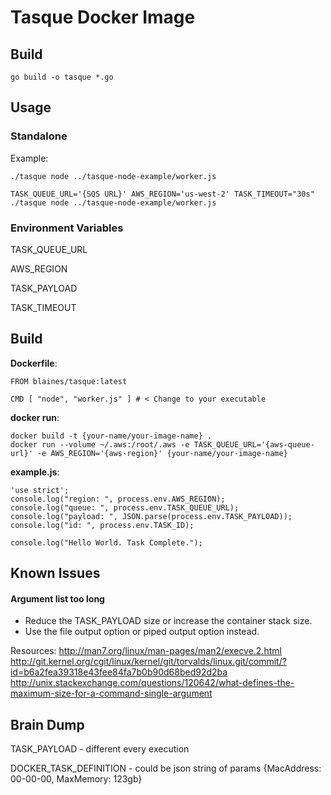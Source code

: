 # Tasque Docker Image

## Build

```
go build -o tasque *.go
```

## Usage

### Standalone

Example:
```
./tasque node ../tasque-node-example/worker.js
```

```
TASK_QUEUE_URL='{SQS URL}' AWS_REGION='us-west-2' TASK_TIMEOUT="30s" ./tasque node ../tasque-node-example/worker.js
```

### Environment Variables

TASK_QUEUE_URL

AWS_REGION

TASK_PAYLOAD

TASK_TIMEOUT

## Build

__Dockerfile__:
```
FROM blaines/tasque:latest

CMD [ "node", "worker.js" ] # < Change to your executable
```

__docker run__:
```
docker build -t {your-name/your-image-name} .
docker run --volume ~/.aws:/root/.aws -e TASK_QUEUE_URL='{aws-queue-url}' -e AWS_REGION='{aws-region}' {your-name/your-image-name}
```

__example.js__:
```
'use strict';
console.log("region: ", process.env.AWS_REGION);
console.log("queue: ", process.env.TASK_QUEUE_URL);
console.log("payload: ", JSON.parse(process.env.TASK_PAYLOAD));
console.log("id: ", process.env.TASK_ID);

console.log("Hello World. Task Complete.");
```

## Known Issues

#### Argument list too long
- Reduce the TASK_PAYLOAD size or increase the container stack size.
- Use the file output option or piped output option instead.

Resources:
http://man7.org/linux/man-pages/man2/execve.2.html
http://git.kernel.org/cgit/linux/kernel/git/torvalds/linux.git/commit/?id=b6a2fea39318e43fee84fa7b0b90d68bed92d2ba
http://unix.stackexchange.com/questions/120642/what-defines-the-maximum-size-for-a-command-single-argument


## Brain Dump

TASK_PAYLOAD - different every execution

DOCKER_TASK_DEFINITION - could be json string of params {MacAddress: 00-00-00, MaxMemory: 123gb}